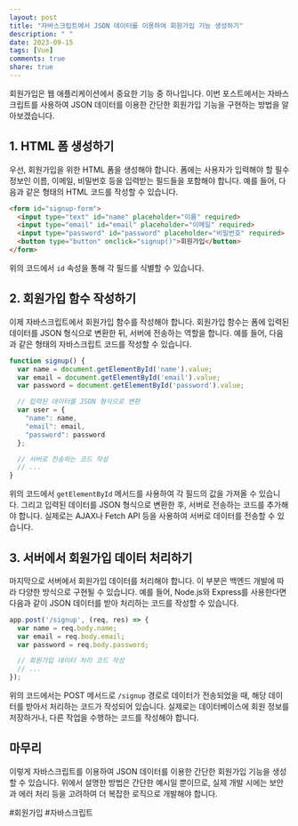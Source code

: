 ```yaml
---
layout: post
title: "자바스크립트에서 JSON 데이터를 이용하여 회원가입 기능 생성하기"
description: " "
date: 2023-09-15
tags: [Vue]
comments: true
share: true
---
```


회원가입은 웹 애플리케이션에서 중요한 기능 중 하나입니다. 이번 포스트에서는 자바스크립트를 사용하여 JSON 데이터를 이용한 간단한 회원가입 기능을 구현하는 방법을 알아보겠습니다.

## 1. HTML 폼 생성하기

우선, 회원가입을 위한 HTML 폼을 생성해야 합니다. 폼에는 사용자가 입력해야 할 필수 정보인 이름, 이메일, 비밀번호 등을 입력받는 필드들을 포함해야 합니다. 예를 들어, 다음과 같은 형태의 HTML 코드를 작성할 수 있습니다.

```html
<form id="signup-form">
  <input type="text" id="name" placeholder="이름" required>
  <input type="email" id="email" placeholder="이메일" required>
  <input type="password" id="password" placeholder="비밀번호" required>
  <button type="button" onclick="signup()">회원가입</button>
</form>
```

위의 코드에서 `id` 속성을 통해 각 필드를 식별할 수 있습니다.

## 2. 회원가입 함수 작성하기

이제 자바스크립트에서 회원가입 함수를 작성해야 합니다. 회원가입 함수는 폼에 입력된 데이터를 JSON 형식으로 변환한 뒤, 서버에 전송하는 역할을 합니다. 예를 들어, 다음과 같은 형태의 자바스크립트 코드를 작성할 수 있습니다.

```javascript
function signup() {
  var name = document.getElementById('name').value;
  var email = document.getElementById('email').value;
  var password = document.getElementById('password').value;

  // 입력된 데이터를 JSON 형식으로 변환
  var user = {
    "name": name,
    "email": email,
    "password": password
  };

  // 서버로 전송하는 코드 작성
  // ...
}
```

위의 코드에서 `getElementById` 메서드를 사용하여 각 필드의 값을 가져올 수 있습니다. 그리고 입력된 데이터를 JSON 형식으로 변환한 후, 서버로 전송하는 코드를 추가해야 합니다. 실제로는 AJAX나 Fetch API 등을 사용하여 서버로 데이터를 전송할 수 있습니다.

## 3. 서버에서 회원가입 데이터 처리하기

마지막으로 서버에서 회원가입 데이터를 처리해야 합니다. 이 부분은 백엔드 개발에 따라 다양한 방식으로 구현될 수 있습니다. 예를 들어, Node.js와 Express를 사용한다면 다음과 같이 JSON 데이터를 받아 처리하는 코드를 작성할 수 있습니다.

```javascript
app.post('/signup', (req, res) => {
  var name = req.body.name;
  var email = req.body.email;
  var password = req.body.password;

  // 회원가입 데이터 처리 코드 작성
  // ...
});
```

위의 코드에서는 POST 메서드로 `/signup` 경로로 데이터가 전송되었을 때, 해당 데이터를 받아서 처리하는 코드가 작성되어 있습니다. 실제로는 데이터베이스에 회원 정보를 저장하거나, 다른 작업을 수행하는 코드를 작성해야 합니다.

## 마무리

이렇게 자바스크립트를 이용하여 JSON 데이터를 이용한 간단한 회원가입 기능을 생성할 수 있습니다. 위에서 설명한 방법은 간단한 예시일 뿐이므로, 실제 개발 시에는 보안과 에러 처리 등을 고려하여 더 복잡한 로직으로 개발해야 합니다.

#회원가입 #자바스크립트